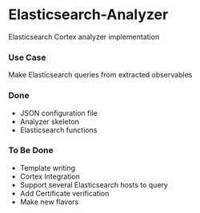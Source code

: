 # Elasticsearch-Analyzer
Elasticsearch Cortex analyzer implementation

### Use Case

Make Elasticsearch queries from extracted observables

### Done
* JSON configuration file
* Analyzer skeleton
* Elasticsearch functions

### To Be Done
* Template writing
* Cortex Integration
* Support several Elasticsearch hosts to query
* Add Certificate verification
* Make new flavors
